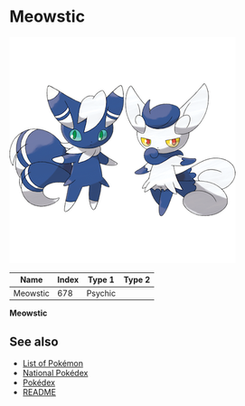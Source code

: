 # Meowstic


![Meowstic](images/678.png)

| **Name** | **Index** | **Type 1** | **Type 2** |
|----|----|----|----|
| Meowstic | 678 | Psychic  |  |

**Meowstic** 

## See also

- [List of Pokémon](../pokemon.md)
- [National Pokédex](../national_pokedex.md)
- [Pokédex](../pokedex.md)
- [README](../README.md)
